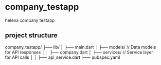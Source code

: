 # company_testapp

helena company testapp

## project structure
company_testapp/
├── lib/
│   ├── main.dart
│   ├── models/ // Data models for API responses
│   │   ├── company.dart
│   ├── services/ // Service layer for API calls
│   │   ├── api_service.dart
├── pubspec.yaml
